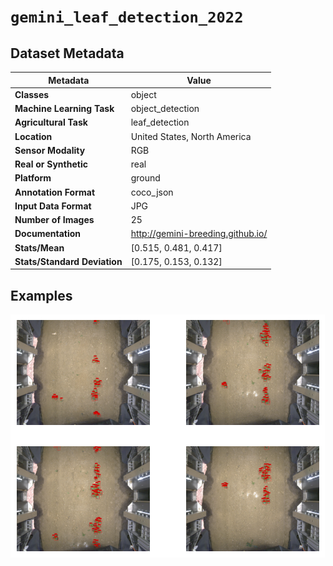 
# `gemini_leaf_detection_2022`

## Dataset Metadata

| Metadata | Value |
| --- | --- |
| **Classes** | object |
| **Machine Learning Task** | object_detection |
| **Agricultural Task** | leaf_detection |
| **Location** | United States, North America |
| **Sensor Modality** | RGB |
| **Real or Synthetic** | real |
| **Platform** | ground |
| **Annotation Format** | coco_json |
| **Input Data Format** | JPG |
| **Number of Images** | 25 |
| **Documentation** | http://gemini-breeding.github.io/ |
| **Stats/Mean** | [0.515, 0.481, 0.417] |
| **Stats/Standard Deviation** | [0.175, 0.153, 0.132] |


## Examples

![Example Images for gemini_leaf_detection_2022](https://github.com/Project-AgML/AgML/blob/main/docs/sample_images/gemini_leaf_detection_2022_examples.png)